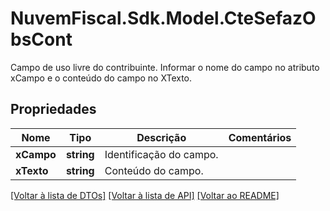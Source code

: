 # NuvemFiscal.Sdk.Model.CteSefazObsCont
Campo de uso livre do contribuinte.  Informar o nome do campo no atributo xCampo e o conteúdo do campo no XTexto.

## Propriedades

Nome | Tipo | Descrição | Comentários
------------ | ------------- | ------------- | -------------
**xCampo** | **string** | Identificação do campo. | 
**xTexto** | **string** | Conteúdo do campo. | 

[[Voltar à lista de DTOs]](../README.md#documentation-for-models) [[Voltar à lista de API]](../README.md#documentation-for-api-endpoints) [[Voltar ao README]](../README.md)


